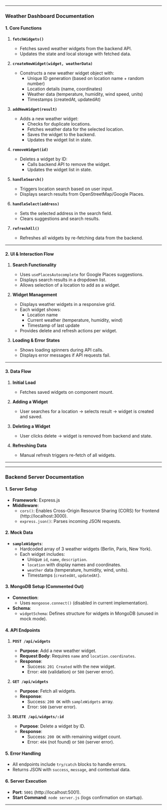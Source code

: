 

---

### **Weather Dashboard Documentation**

#### **1. Core Functions**
1. **`fetchWidgets()`**  
   - Fetches saved weather widgets from the backend API.
   - Updates the state and local storage with fetched data.

2. **`createNewWidget(widget, weatherData)`**  
   - Constructs a new weather widget object with:
     - Unique ID generation (based on location name + random number)
     - Location details (name, coordinates)
     - Weather data (temperature, humidity, wind speed, units)
     - Timestamps (createdAt, updatedAt)

3. **`addNewWidget(result)`**  
   - Adds a new weather widget:
     - Checks for duplicate locations.
     - Fetches weather data for the selected location.
     - Saves the widget to the backend.
     - Updates the widget list in state.

4. **`removeWidget(id)`**  
   - Deletes a widget by ID:
     - Calls backend API to remove the widget.
     - Updates the widget list in state.

5. **`handleSearch()`**  
   - Triggers location search based on user input.
   - Displays search results from OpenStreetMap/Google Places.

6. **`handleSelect(address)`**  
   - Sets the selected address in the search field.
   - Clears suggestions and search results.

7. **`refreshAll()`**  
   - Refreshes all widgets by re-fetching data from the backend.

---

#### **2. UI & Interaction Flow**
1. **Search Functionality**  
   - Uses `usePlacesAutocomplete` for Google Places suggestions.
   - Displays search results in a dropdown list.
   - Allows selection of a location to add as a widget.

2. **Widget Management**  
   - Displays weather widgets in a responsive grid.
   - Each widget shows:
     - Location name
     - Current weather (temperature, humidity, wind)
     - Timestamp of last update
   - Provides delete and refresh actions per widget.

3. **Loading & Error States**  
   - Shows loading spinners during API calls.
   - Displays error messages if API requests fail.

---

#### **3. Data Flow**
1. **Initial Load**  
   - Fetches saved widgets on component mount.

2. **Adding a Widget**  
   - User searches for a location → selects result → widget is created and saved.

3. **Deleting a Widget**  
   - User clicks delete → widget is removed from backend and state.

4. **Refreshing Data**  
   - Manual refresh triggers re-fetch of all widgets.

---

---

### **Backend Server Documentation**

#### **1. Server Setup**
- **Framework**: Express.js  
- **Middleware**:  
  - `cors()`: Enables Cross-Origin Resource Sharing (CORS) for frontend (http://localhost:3000).  
  - `express.json()`: Parses incoming JSON requests.  

#### **2. Mock Data**
- **`sampleWidgets`**:  
  - Hardcoded array of 3 weather widgets (Berlin, Paris, New York).  
  - Each widget includes:  
    - Unique `id`, `name`, `description`.  
    - `location` with display names and coordinates.  
    - `weather` data (temperature, humidity, wind, units).  
    - Timestamps (`createdAt`, `updatedAt`).  

#### **3. MongoDB Setup (Commented Out)**
- **Connection**:  
  - Uses `mongoose.connect()` (disabled in current implementation).  
- **Schema**:  
  - `widgetSchema`: Defines structure for widgets in MongoDB (unused in mock mode).  

#### **4. API Endpoints**
1. **`POST /api/widgets`**  
   - **Purpose**: Add a new weather widget.  
   - **Request Body**: Requires `name` and `location.coordinates`.  
   - **Response**:  
     - Success: `201 Created` with the new widget.  
     - Error: `400` (validation) or `500` (server error).  

2. **`GET /api/widgets`**  
   - **Purpose**: Fetch all widgets.  
   - **Response**:  
     - Success: `200 OK` with `sampleWidgets` array.  
     - Error: `500` (server error).  

3. **`DELETE /api/widgets/:id`**  
   - **Purpose**: Delete a widget by ID.  
   - **Response**:  
     - Success: `200 OK` with remaining widget count.  
     - Error: `404` (not found) or `500` (server error).  

#### **5. Error Handling**
- All endpoints include `try/catch` blocks to handle errors.  
- Returns JSON with `success`, `message`, and contextual data.  

#### **6. Server Execution**
- **Port**: `5001` (http://localhost:5001).  
- **Start Command**: `node server.js` (logs confirmation on startup).  

---

